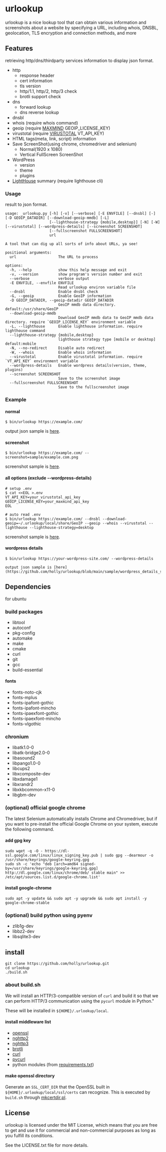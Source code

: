 # urlookup

urlookup is a nice lookup tool that can obtain various information and screenshots about a website by specifying a URL, including whois, DNSBL, geolocation, TLS encryption and connection methods, and more

## Features

retrieving http/dns/thirdparty services information to display json format.

* http
  * response header
  * cert information
  * tls version
  * http/1.1, http/2, http/3 check
  * brotli support check
* dns
  * forward lookup
  * dns reverse lookup
* dnsbl
* whois (require whois command)
* geoip (require [MAXMIND](https://www.maxmind.com/en/home) GEOIP_LICENSE_KEY)
* virustotal (require [VIRUSTOTAL](https://www.virustotal.com/) VT_API_KEY)
* HTML tags(meta, link, script) information
* Save ScreenShot(using chrome, chromedriver and selenium)
  * Normal(1920 x 1080)
  * Vertical FullScreen ScreenShot
* WordPress
  * version
  * theme
  * plugins
* [LightHouse](https://github.com/GoogleChrome/lighthouse) summary (require lighthouse cli)

### Usage

result to json format.

```shell
usage: _urlookup.py [-h] [-v] [--verbose] [-E ENVFILE] [--dnsbl] [-] [-D GEOIP_DATADIR] [--download-geoip-mmdb] [-L]
                    [--lighthouse-strategy {mobile,desktop}] [-N] [-W] [--virustotal] [--wordpress-details] [--screenshot SCREENSHOT]
                    [--fullscreenshot FULLSCREENSHOT]
                    url

A tool that can dig up all sorts of info about URLs, ya see!

positional arguments:
  url                   The URL to process

options:
  -h, --help            show this help message and exit
  -v, --version         show program's version number and exit
  --verbose             verbose output
  -E ENVFILE, --envfile ENVFILE
                        Read urlookup environ variable file
  --dnsbl               Enable dnsbl check
  -G, --geoip           Enable GeoIP information
  -D GEOIP_DATADIR, --geoip-datadir GEOIP_DATADIR
                        GeoIP mmdb data directory. default:/usr/share/GeoIP
  --download-geoip-mmdb
                        Download GeoIP mmdb data to GeoIP mmdb data directory. require `GEOIP_LICENSE_KEY` environment variable
  -L, --lighthouse      Enable lighthouse information. require lighthouse command
  --lighthouse-strategy {mobile,desktop}
                        lighthouse strategy type [mobile or desktop] default:mobile
  -N, --no-redirect     Disable auto redirect
  -W, --whois           Enable whois information
  --virustotal          Enable virustotal information. require `VT_API_KEY` environment variable
  --wordpress-details   Enable wordpress details(version, theme, plugins)
  --screenshot SCREENSHOT
                        Save to the screenshot image
  --fullscreenshot FULLSCREENSHOT
                        Save to the fullscreenshot image
```

### Example

#### normal

```shell
$ bin/urlookup https://example.com/
```

output json sample is [here](https://github.com/holly/urlookup/blob/main/sample/example.com.json).

#### screenshot

```shell
$ bin/urlookup https://example.com/ --screenshot=sample/example.com.png
```
screenshot sample is [here](https://github.com/holly/urlookup/blob/main/sample/example.com.png).

#### all options (exclude --wordpress-details)


```shell
# setup .env
$ cat <<EOL >.env
VT_API_KEY=your_virustotal_api_key
GEOIP_LICENSE_KEY=your_maxmind_api_key
EOL

# auto read .env
$ bin/urlookup https://example.com/ --dnsbl --download-geoip=~/.urlookup/local/share/GeoIP --geoip --whois --virustotal --lighthouse --lighthouse-strategy=desktop
```

screenshot sample is [here](https://github.com/holly/urlookup/blob/main/sample/example.com_all.json).

#### wordpress details

```shell
$ bin/urlookup https://your-wordpress-site.com/ --wordpress-details

output json sample is [here](https://github.com/holly/urlookup/blob/main/sample/wordpress_details_site.json).
```

## Dependencies

for ubuntu

### build packages

* libtool
* autoconf
* pkg-config
* automake
* make
* cmake
* curl
* git
* gcc
* build-essential

#### fonts

* fonts-noto-cjk
* fonts-mplus
* fonts-ipafont-gothic
* fonts-ipafont-mincho
* fonts-ipaexfont-gothic
* fonts-ipaexfont-mincho
* fonts-vlgothic

### chronium

* libatk1.0-0
* libatk-bridge2.0-0
* libasound2
* libpango1.0-0
* libcups2
* libxcomposite-dev
* libxdamage1
* libxrandr2
* libxkbcommon-x11-0
* libgbm-dev

### (optional) official google chrome

The latest Selenium automatically installs Chrome and Chromedriver, but if you want to pre-install the official Google Chrome on your system, execute the following command.

#### add gpg key

```shell
sudo wget -q -O - https://dl-ssl.google.com/linux/linux_signing_key.pub | sudo gpg --dearmour -o /usr/share/keyrings/google-keyring.gpg
sudo sh -c 'echo "deb [arch=amd64 signed-by=/usr/share/keyrings/google-keyring.gpg] http://dl.google.com/linux/chrome/deb/ stable main" >> /etc/apt/sources.list.d/google-chrome.list'
```

#### install google-chrome

```shell
sudo apt -y update && sudo apt -y upgrade && sudo apt install -y google-chrome-stable
```

### (optional) build python using pyenv

* zlib1g-dev
* libbz2-dev
* libsqlite3-dev

## install

```shell
git clone https://github.com/holly/urlookup.git
cd urlookup
./build.sh
```

### about build.sh

We will install an HTTP/3-compatible version of `curl` and build it so that we can perform HTTP/3 communication using the `pycurl` module in Python."

These will be installed in `${HOME}/.urlookup/local`.

#### install middleware list

* [openssl](https://github.com/openssl/openssl)
* [nghttp2](https://github.com/nghttp2/nghttp2)
* [nghttp3](https://github.com/ngtcp2/nghttp3)
* [brotli](https://github.com/google/brotli)
* [curl](https://curl.se/)
* [pycurl](http://pycurl.io/docs/latest/index.html)
* python modules (from [requirements.txt](https://github.com/holly/urlookup/blob/main/requirements.txt))

#### make openssl directory

Generate an `SSL_CERT_DIR` that the OpenSSL built in `${HOME}/.urlookup/local/ssl/certs` can recognize.
This is executed by `build.sh` through [mkcertdir.pl](https://github.com/holly/urlookup/blob/main/mkcertdir.pl).

## License

urlookup is licensed under the MIT License, which means that you are free to get and use it for commercial and non-commercial purposes as long as you fulfill its conditions.

See the LICENSE.txt file for more details.
